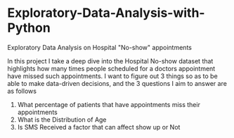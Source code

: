 # Exploratory-Data-Analysis-with-Python
Exploratory Data Analysis on Hospital "No-show" appointments

In this project I take a deep dive into the Hospital No-show dataset that highlights how many times people scheduled for a doctors appointment have missed such appointments. I want to figure out 3 things so as to be able to make data-driven decisions, and the 3 questions I aim to answer are as follows

 1. What percentage of patients that have appointments miss their appointments
 2. What is the Distribution of Age 
 3. Is SMS Received a factor that can affect show up or Not
